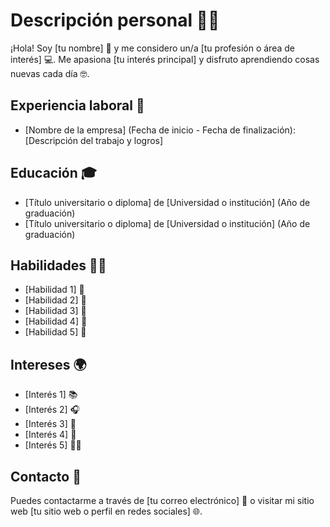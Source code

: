 # Descripción personal 🙋‍♀️

¡Hola! Soy [tu nombre] 👋 y me considero un/a [tu profesión o área de interés] 💻. Me apasiona [tu interés principal] y disfruto aprendiendo cosas nuevas cada día 🤓.

## Experiencia laboral 💼

- [Nombre de la empresa] (Fecha de inicio - Fecha de finalización): [Descripción del trabajo y logros]

## Educación 🎓

- [Título universitario o diploma] de [Universidad o institución] (Año de graduación)
- [Título universitario o diploma] de [Universidad o institución] (Año de graduación)

## Habilidades 🤹‍♀️

- [Habilidad 1] 💪
- [Habilidad 2] 🚀
- [Habilidad 3] 🎯
- [Habilidad 4] 🌟
- [Habilidad 5] 🎉

## Intereses 🌍

- [Interés 1] 📚
- [Interés 2] 🎧
- [Interés 3] 🎨
- [Interés 4] 🍳
- [Interés 5] 🚴‍♀️

## Contacto 📧

Puedes contactarme a través de [tu correo electrónico] 📩 o visitar mi sitio web [tu sitio web o perfil en redes sociales] 🌐.

